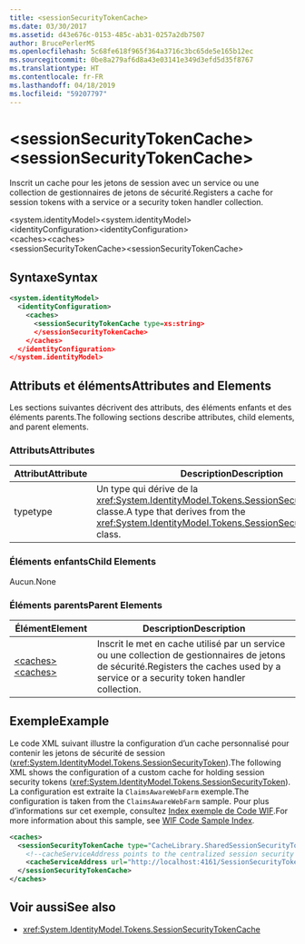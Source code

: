 ```yaml
---
title: <sessionSecurityTokenCache>
ms.date: 03/30/2017
ms.assetid: d43e676c-0153-485c-ab31-0257a2db7507
author: BrucePerlerMS
ms.openlocfilehash: 5c68fe618f965f364a3716c3bc65de5e165b12ec
ms.sourcegitcommit: 0be8a279af6d8a43e03141e349d3efd5d35f8767
ms.translationtype: HT
ms.contentlocale: fr-FR
ms.lasthandoff: 04/18/2019
ms.locfileid: "59207797"
---
```

# <a name="sessionsecuritytokencache"></a><span data-ttu-id="ab6db-101">\<sessionSecurityTokenCache></span><span class="sxs-lookup"><span data-stu-id="ab6db-101">\<sessionSecurityTokenCache></span></span>
<span data-ttu-id="ab6db-102">Inscrit un cache pour les jetons de session avec un service ou une collection de gestionnaires de jetons de sécurité.</span><span class="sxs-lookup"><span data-stu-id="ab6db-102">Registers a cache for session tokens with a service or a security token handler collection.</span></span>  
  
 <span data-ttu-id="ab6db-103">\<system.identityModel></span><span class="sxs-lookup"><span data-stu-id="ab6db-103">\<system.identityModel></span></span>  
<span data-ttu-id="ab6db-104">\<identityConfiguration></span><span class="sxs-lookup"><span data-stu-id="ab6db-104">\<identityConfiguration></span></span>  
<span data-ttu-id="ab6db-105">\<caches></span><span class="sxs-lookup"><span data-stu-id="ab6db-105">\<caches></span></span>  
<span data-ttu-id="ab6db-106">\<sessionSecurityTokenCache></span><span class="sxs-lookup"><span data-stu-id="ab6db-106">\<sessionSecurityTokenCache></span></span>  
  
## <a name="syntax"></a><span data-ttu-id="ab6db-107">Syntaxe</span><span class="sxs-lookup"><span data-stu-id="ab6db-107">Syntax</span></span>  
  
```xml  
<system.identityModel>  
  <identityConfiguration>  
    <caches>  
      <sessionSecurityTokenCache type=xs:string>  
      </sessionSecurityTokenCache>  
    </caches>  
  </identityConfiguration>  
</system.identityModel>  
```  
  
## <a name="attributes-and-elements"></a><span data-ttu-id="ab6db-108">Attributs et éléments</span><span class="sxs-lookup"><span data-stu-id="ab6db-108">Attributes and Elements</span></span>  
 <span data-ttu-id="ab6db-109">Les sections suivantes décrivent des attributs, des éléments enfants et des éléments parents.</span><span class="sxs-lookup"><span data-stu-id="ab6db-109">The following sections describe attributes, child elements, and parent elements.</span></span>  
  
### <a name="attributes"></a><span data-ttu-id="ab6db-110">Attributs</span><span class="sxs-lookup"><span data-stu-id="ab6db-110">Attributes</span></span>  
  
|<span data-ttu-id="ab6db-111">Attribut</span><span class="sxs-lookup"><span data-stu-id="ab6db-111">Attribute</span></span>|<span data-ttu-id="ab6db-112">Description</span><span class="sxs-lookup"><span data-stu-id="ab6db-112">Description</span></span>|  
|---------------|-----------------|  
|<span data-ttu-id="ab6db-113">type</span><span class="sxs-lookup"><span data-stu-id="ab6db-113">type</span></span>|<span data-ttu-id="ab6db-114">Un type qui dérive de la <xref:System.IdentityModel.Tokens.SessionSecurityTokenCache> classe.</span><span class="sxs-lookup"><span data-stu-id="ab6db-114">A type that derives from the <xref:System.IdentityModel.Tokens.SessionSecurityTokenCache> class.</span></span>|  
  
### <a name="child-elements"></a><span data-ttu-id="ab6db-115">Éléments enfants</span><span class="sxs-lookup"><span data-stu-id="ab6db-115">Child Elements</span></span>  
 <span data-ttu-id="ab6db-116">Aucun.</span><span class="sxs-lookup"><span data-stu-id="ab6db-116">None</span></span>  
  
### <a name="parent-elements"></a><span data-ttu-id="ab6db-117">Éléments parents</span><span class="sxs-lookup"><span data-stu-id="ab6db-117">Parent Elements</span></span>  
  
|<span data-ttu-id="ab6db-118">Élément</span><span class="sxs-lookup"><span data-stu-id="ab6db-118">Element</span></span>|<span data-ttu-id="ab6db-119">Description</span><span class="sxs-lookup"><span data-stu-id="ab6db-119">Description</span></span>|  
|-------------|-----------------|  
|[<span data-ttu-id="ab6db-120">\<caches></span><span class="sxs-lookup"><span data-stu-id="ab6db-120">\<caches></span></span>](../../../../../docs/framework/configure-apps/file-schema/windows-identity-foundation/caches.md)|<span data-ttu-id="ab6db-121">Inscrit le met en cache utilisé par un service ou une collection de gestionnaires de jetons de sécurité.</span><span class="sxs-lookup"><span data-stu-id="ab6db-121">Registers the caches used by a service or a security token handler collection.</span></span>|  
  
## <a name="example"></a><span data-ttu-id="ab6db-122">Exemple</span><span class="sxs-lookup"><span data-stu-id="ab6db-122">Example</span></span>  
 <span data-ttu-id="ab6db-123">Le code XML suivant illustre la configuration d’un cache personnalisé pour contenir les jetons de sécurité de session (<xref:System.IdentityModel.Tokens.SessionSecurityToken>).</span><span class="sxs-lookup"><span data-stu-id="ab6db-123">The following XML shows the configuration of a custom cache for holding session security tokens (<xref:System.IdentityModel.Tokens.SessionSecurityToken>).</span></span> <span data-ttu-id="ab6db-124">La configuration est extraite la `ClaimsAwareWebFarm` exemple.</span><span class="sxs-lookup"><span data-stu-id="ab6db-124">The configuration is taken from the `ClaimsAwareWebFarm` sample.</span></span> <span data-ttu-id="ab6db-125">Pour plus d’informations sur cet exemple, consultez [Index exemple de Code WIF](../../../../../docs/framework/security/wif-code-sample-index.md).</span><span class="sxs-lookup"><span data-stu-id="ab6db-125">For more information about this sample, see [WIF Code Sample Index](../../../../../docs/framework/security/wif-code-sample-index.md).</span></span>  
  
```xml  
<caches>  
  <sessionSecurityTokenCache type="CacheLibrary.SharedSessionSecurityTokenCache, CacheLibrary">  
    <!--cacheServiceAddress points to the centralized session security token cache service running in the web farm.-->  
    <cacheServiceAddress url="http://localhost:4161/SessionSecurityTokenCacheService.svc" />  
  </sessionSecurityTokenCache>  
</caches>  
```  
  
## <a name="see-also"></a><span data-ttu-id="ab6db-126">Voir aussi</span><span class="sxs-lookup"><span data-stu-id="ab6db-126">See also</span></span>

- <xref:System.IdentityModel.Tokens.SessionSecurityTokenCache>
